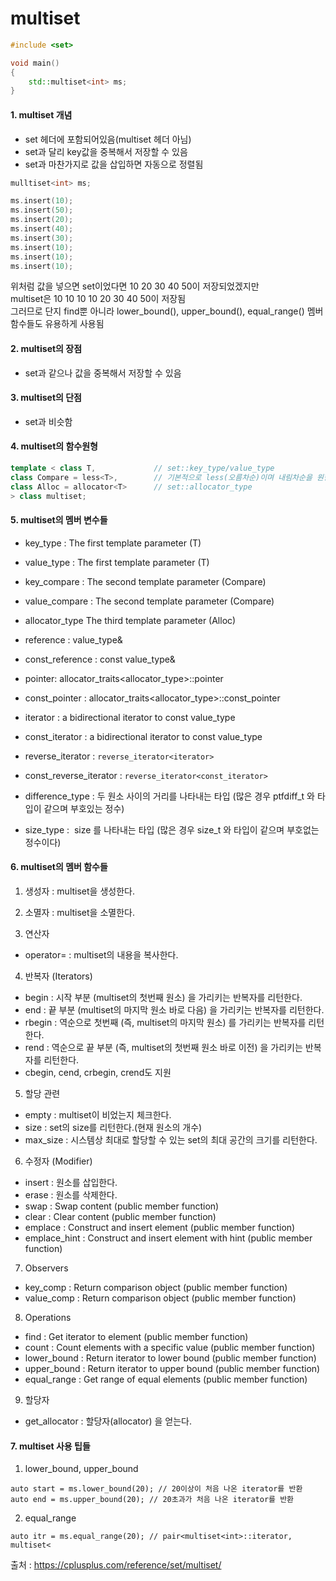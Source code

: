 # multiset

```C++
#include <set>

void main()
{
    std::multiset<int> ms;
}
```

#### 1. multiset 개념
- set 헤더에 포함되어있음(multiset 헤더 아님)
- set과 달리 key값을 중복해서 저장할 수 있음
- set과 마찬가지로 값을 삽입하면 자동으로 정렬됨

```C++
mulltiset<int> ms;

ms.insert(10);
ms.insert(50);
ms.insert(20);
ms.insert(40);
ms.insert(30);
ms.insert(10);
ms.insert(10);
ms.insert(10);
```
위처럼 값을 넣으면 set이었다면 10 20 30 40 50이 저장되었겠지만  
multiset은 10 10 10 10 20 30 40 50이 저장됨  
그러므로 단지 find뿐 아니라 lower_bound(), upper_bound(), equal_range() 멤버함수들도 유용하게 사용됨  
  
#### 2. multiset의 장점
- set과 같으나 값을 중복해서 저장할 수 있음

#### 3. multiset의 단점
- set과 비슷함

#### 4. multiset의 함수원형
```C++
template < class T,             // set::key_type/value_type           
class Compare = less<T>,        // 기본적으로 less(오름차순)이며 내림차순을 원한다면 greater옵션을 사용
class Alloc = allocator<T>      // set::allocator_type           
> class multiset;
```

#### 5. multiset의 멤버 변수들
- key_type : The first template parameter (T)	
- value_type : The first template parameter (T)	

- key_compare : The second template parameter (Compare)
- value_compare : The second template parameter (Compare)
- allocator_type	The third template parameter (Alloc)

- reference : value_type&	
- const_reference : const value_type&	

- pointer: 	allocator_traits<allocator_type>::pointer
- const_pointer : 	allocator_traits<allocator_type>::const_pointer

- iterator : a bidirectional iterator to const value_type
- const_iterator : a bidirectional iterator to const value_type
- reverse_iterator : 	`reverse_iterator<iterator>`
- const_reverse_iterator : `reverse_iterator<const_iterator>`

- difference_type : 두 원소 사이의 거리를 나타내는 타입 (많은 경우 ptfdiff_t 와 타입이 같으며 부호있는 정수)
- size_type :  size 를 나타내는 타입 (많은 경우 size_t 와 타입이 같으며 부호없는 정수이다)

#### 6. multiset의 멤버 함수들
1) 생성자 : multiset을 생성한다.
2) 소멸자 : multiset을 소멸한다.

3) 연산자
- operator= : multiset의 내용을 복사한다.

4) 반복자 (Iterators)
- begin : 시작 부분 (multiset의 첫번째 원소) 을 가리키는 반복자를 리턴한다.
- end : 끝 부분 (multiset의 마지막 원소 바로 다음) 을 가리키는 반복자를 리턴한다.
- rbegin : 역순으로 첫번째 (즉, multiset의 마지막 원소) 를 가리키는 반복자를 리턴한다.
- rend : 역순으로 끝 부분 (즉, multiset의 첫번째 원소 바로 이전) 을 가리키는 반복자를 리턴한다.
- cbegin, cend, crbegin, crend도 지원

5) 할당 관련
- empty : multiset이 비었는지 체크한다.
- size	: set의 size를 리턴한다.(현재 원소의 개수)
- max_size : 시스템상 최대로 할당할 수 있는 set의 최대 공간의 크기를 리턴한다.

6) 수정자 (Modifier)
- insert : 원소를 삽입한다.
- erase :  원소를 삭제한다.
- swap : Swap content (public member function)
- clear : Clear content (public member function)
- emplace : Construct and insert element (public member function)
- emplace_hint : Construct and insert element with hint (public member function)

7) Observers
- key_comp : Return comparison object (public member function)
- value_comp : Return comparison object (public member function)

8) Operations
- find	: Get iterator to element (public member function)
- count : Count elements with a specific value (public member function)
- lower_bound	: Return iterator to lower bound (public member function)
- upper_bound : Return iterator to upper bound (public member function)
- equal_range : Get range of equal elements (public member function)

9) 할당자
- get_allocator : 할당자(allocator) 을 얻는다.

#### 7. multiset 사용 팁들
1) lower_bound, upper_bound
```
auto start = ms.lower_bound(20); // 20이상이 처음 나온 iterator를 반환
auto end = ms.upper_bound(20); // 20초과가 처음 나온 iterator를 반환
```

2) equal_range
```
auto itr = ms.equal_range(20); // pair<multiset<int>::iterator, multiset<
```



출처 : https://cplusplus.com/reference/set/multiset/